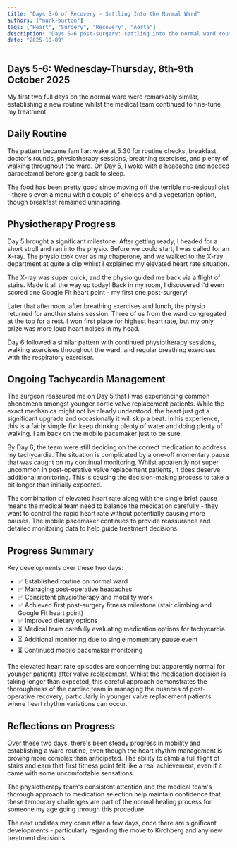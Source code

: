 ```yaml
---
title: "Days 5-6 of Recovery - Settling Into the Normal Ward"
authors: ["mark-burton"]
tags: ["Heart", "Surgery", "Recovery", "Aorta"]
description: "Days 5-6 post-surgery: settling into the normal ward routine, managing tachycardia, and continuing physiotherapy whilst the medical team determines the optimal medication approach."
date: "2025-10-09"
---
```


## Days 5-6: Wednesday-Thursday, 8th-9th October 2025

My first two full days on the normal ward were remarkably similar, establishing a new routine whilst the medical team continued to fine-tune my treatment.

## Daily Routine

The pattern became familiar: wake at 5:30 for routine checks, breakfast, doctor's rounds, physiotherapy sessions, breathing exercises, and plenty of walking throughout the ward. On Day 5, I woke with a headache and needed paracetamol before going back to sleep.

The food has been pretty good since moving off the terrible no-residual diet - there's even a menu with a couple of choices and a vegetarian option, though breakfast remained uninspiring.

## Physiotherapy Progress

Day 5 brought a significant milestone. After getting ready, I headed for a short stroll and ran into the physio. Before we could start, I was called for an X-ray. The physio took over as my chaperone, and we walked to the X-ray department at quite a clip whilst I explained my elevated heart rate situation.

The X-ray was super quick, and the physio guided me back via a flight of stairs. Made it all the way up today! Back in my room, I discovered I'd even scored one Google Fit heart point - my first one post-surgery!

Later that afternoon, after breathing exercises and lunch, the physio returned for another stairs session. Three of us from the ward congregated at the top for a rest. I won first place for highest heart rate, but my only prize was more loud heart noises in my head.

Day 6 followed a similar pattern with continued physiotherapy sessions, walking exercises throughout the ward, and regular breathing exercises with the respiratory exerciser.

## Ongoing Tachycardia Management

The surgeon reassured me on Day 5 that I was experiencing common phenomena amongst younger aortic valve replacement patients. While the exact mechanics might not be clearly understood, the heart just got a significant upgrade and occasionally it will skip a beat. In his experience, this is a fairly simple fix: keep drinking plenty of water and doing plenty of walking. I am back on the mobile pacemaker just to be sure.

<!-- TODO: Look for research on post-operative heart rate variations in younger aortic valve replacement patients with references -->

By Day 6, the team were still deciding on the correct medication to address my tachycardia. The situation is complicated by a one-off momentary pause that was caught on my continual monitoring. Whilst apparently not super uncommon in post-operative valve replacement patients, it does deserve additional monitoring. This is causing the decision-making process to take a bit longer than initially expected.

The combination of elevated heart rate along with the single brief pause means the medical team need to balance the medication carefully - they want to control the rapid heart rate without potentially causing more pauses. The mobile pacemaker continues to provide reassurance and detailed monitoring data to help guide treatment decisions.

## Progress Summary

Key developments over these two days:

* ✅ Established routine on normal ward
* ✅ Managing post-operative headaches
* ✅ Consistent physiotherapy and mobility work
* ✅ Achieved first post-surgery fitness milestone (stair climbing and Google Fit heart point)
* ✅ Improved dietary options
* ⏳ Medical team carefully evaluating medication options for tachycardia
* ⏳ Additional monitoring due to single momentary pause event
* ⏳ Continued mobile pacemaker monitoring

The elevated heart rate episodes are concerning but apparently normal for younger patients after valve replacement. Whilst the medication decision is taking longer than expected, this careful approach demonstrates the thoroughness of the cardiac team in managing the nuances of post-operative recovery, particularly in younger valve replacement patients where heart rhythm variations can occur.

## Reflections on Progress

Over these two days, there's been steady progress in mobility and establishing a ward routine, even though the heart rhythm management is proving more complex than anticipated. The ability to climb a full flight of stairs and earn that first fitness point felt like a real achievement, even if it came with some uncomfortable sensations.

The physiotherapy team's consistent attention and the medical team's thorough approach to medication selection help maintain confidence that these temporary challenges are part of the normal healing process for someone my age going through this procedure.

The next updates may come after a few days, once there are significant developments - particularly regarding the move to Kirchberg and any new treatment decisions.
